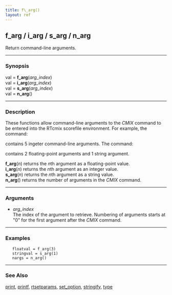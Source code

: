 ```yaml
---
title: f\_arg()
layout: ref
---
```


## f\_arg / i\_arg / s\_arg / n\_arg

Return command-line arguments.

-----

### Synopsis

val = **f\_arg**(*arg\_index*)  
val = **i\_arg**(*arg\_index*)  
val = **s\_arg**(*arg\_index*)  
val = **n\_arg**()

-----

### Description

These functions allow command-line arguments to the *CMIX* command to be
entered into the RTcmix scorefile environment. For example, the command:

contains 5 ingeter command-line arguments. The command:

contains 2 floating-point arguments and 1 string argument.

**f\_arg**(*n*) returns the *n*th argument as a floating-point value.  
**i\_arg**(*n*) returns the *n*th argument as an integer value.  
**s\_arg**(*n*) returns the *n*th argument as a string value.  
**n\_arg**() returns the number of arguments in the *CMIX* command.

-----

### Arguments

  - *arg\_index*  
    The index of the argument to retrieve. Numbering of arguments starts
    at "0" for the first argument after the *CMIX* command.

-----

### Examples

``` 
   floatval = f_arg(3)
   stringval = s_arg(1)
   nargs = n_arg()
```

-----

### See Also

[print](print.html), [printf](printf.html),
[rtsetparams](rtsetparams.html), [set\_option](set_option.html),
[stringify](stringify.html), [type](type.html)
